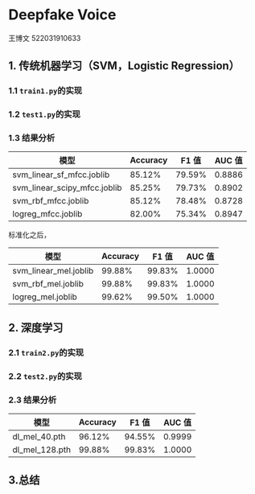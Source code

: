 # Deepfake Voice

王博文 522031910633


## 1. 传统机器学习（SVM，Logistic Regression）
### 1.1 `train1.py`的实现




### 1.2 `test1.py`的实现




### 1.3 结果分析

| 模型 | Accuracy | F1 值 | AUC 值 |
|------|----------|-------|-------|
| svm_linear_sf_mfcc.joblib | 85.12% | 79.59% | 0.8886 |
| svm_linear_scipy_mfcc.joblib | 85.25% | 79.73% | 0.8902 |
| svm_rbf_mfcc.joblib | 85.12% | 78.48% | 0.8728 |
| logreg_mfcc.joblib | 82.00% | 75.34% | 0.8947 |

标准化之后，

| 模型 | Accuracy | F1 值 | AUC 值 |
|------|----------|-------|-------|
| svm_linear_mel.joblib | 99.88% | 99.83% | 1.0000 |
| svm_rbf_mel.joblib | 99.88% | 99.83% | 1.0000 |
| logreg_mel.joblib | 99.62% | 99.50% | 1.0000 |




## 2. 深度学习
### 2.1 `train2.py`的实现




### 2.2 `test2.py`的实现




### 2.3 结果分析

| 模型 | Accuracy | F1 值 | AUC 值 |
|------|----------|-------|-------|
| dl_mel_40.pth | 96.12% | 94.55% | 0.9999 |
| dl_mel_128.pth | 99.88% | 99.83% | 1.0000 |



## 3.总结


